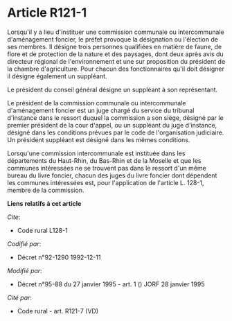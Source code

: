 # Article R121-1

Lorsqu'il y a lieu d'instituer une commission communale ou intercommunale d'aménagement foncier, le préfet provoque la
désignation ou l'élection de ses membres. Il désigne trois personnes qualifiées en matière de faune, de flore et de
protection de la nature et des paysages, dont deux après avis du directeur régional de l'environnement et une sur proposition
du président de la chambre d'agriculture. Pour chacun des fonctionnaires qu'il doit désigner il désigne également un
suppléant.

Le président du conseil général désigne un suppléant à son représentant.

Le président de la commission communale ou intercommunale d'aménagement foncier est un juge chargé du service du tribunal
d'instance dans le ressort duquel la commission a son siège, désigné par le premier président de la cour d'appel, ou un
suppléant du juge d'instance, désigné dans les conditions prévues par le code de l'organisation judiciaire. Un président
suppléant est désigné dans les mêmes conditions.

Lorsqu'une commission intercommunale est instituée dans les départements du Haut-Rhin, du Bas-Rhin et de la Moselle et que
les communes intéressées ne se trouvent pas dans le ressort d'un même bureau du livre foncier, chacun des juges du livre
foncier dont dépendent les communes intéressées est, pour l'application de l'article L. 128-1, membre de la commission.

**Liens relatifs à cet article**

_Cite_:

  - Code rural L128-1

_Codifié par_:

  - Décret n°92-1290 1992-12-11

_Modifié par_:

  - Décret n°95-88 du 27 janvier 1995 - art. 1 () JORF 28 janvier 1995

_Cité par_:

  - Code rural - art. R121-7 (VD)
